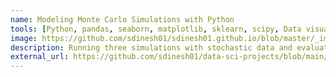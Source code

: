 ```yaml
---
name: Modeling Monte Carlo Simulations with Python
tools: [Python, pandas, seaborn, matplotlib, sklearn, scipy, Data visualization]
image: https://github.com/sdinesh01/sdinesh01.github.io/blob/master/_images/monte-carlo.png?raw=true
description: Running three simulations with stochastic data and evaluating statistical significance with normality tests and distributional plots.
external_url: https://github.com/sdinesh01/data-sci-projects/blob/main/Monte_Carlo_Sim_Modeling.ipynb
---
```

